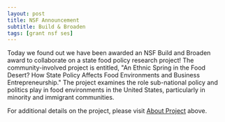 ```yaml
---
layout: post
title: NSF Announcement
subtitle: Build & Broaden
tags: [grant nsf ses]
---
```


Today we found out we have been awarded an NSF Build and Broaden award to collaborate on a state food policy research project! The community-involved project is entitled, "An Ethnic Spring in the Food Desert? How State Policy Affects Food Environments and Business Entrepreneurship." The project examines the role sub-national policy and politics play in food environments in the United States, particularly in minority and immigrant communities.

For additional details on the project, please visit [About Project](/aboutproject.md) above.
